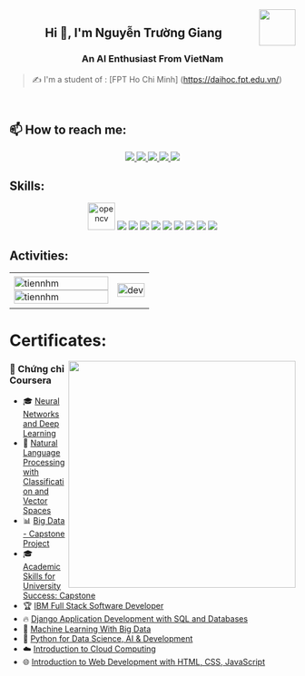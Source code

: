 
<img align="right" width="64" src="https://github.com/GiangCo12" />
<!-- <img align="right" width="64" src="https://img.icons8.com/color/48/vietnam-circular.png" /> -->

<h2 align="center">Hi 👋, I'm Nguyễn Trường Giang</h2>
<p align="center">
  <h3 align="center">An AI Enthusiast From VietNam </h3>
</p>

> ✍ I'm a student of : [FPT Ho Chi Minh] (https://daihoc.fpt.edu.vn/) 

<br />


## 📫 How to reach me:

<p align="center">
  <a href="https://www.linkedin.com/in/nguyen-truong-giang-52ab70279/" target="_blank">
    <img src="https://img.icons8.com/fluent/48/000000/linkedin.png"/>
  </a>
  <a href="https://www.facebook.com/truong.giang.474339/" alt="Facebook">
    <img src="https://img.icons8.com/fluent/48/000000/facebook-new.png" target="_blank" />
  </a> 
  <a href="https://github.com/GiangCo12" alt="Github">
    <img src="https://img.icons8.com/fluent/48/000000/github.png"/>
  </a> 
  <a href="https://www.kaggle.com/nguyntrnggian" alt="Kaggle" target="_blank" >
    <img src="https://img.icons8.com/windows/48/000000/kaggle.png"/>
  </a>
  <a href="mailto:truonggiangn123@gmail.com" alt="Email">
    <img src="https://img.icons8.com/fluent/48/000000/mailing.png"/>
  </a>
</p>

## Skills:
<p align="center">
  <img src="https://www.vectorlogo.zone/logos/opencv/opencv-icon.svg" alt="opencv" width="48" height="48"/> 
  <img src="https://img.icons8.com/color/48/000000/microsoft-sql-server.png"/>
  <img src="https://img.icons8.com/color/48/000000/mysql-logo.png"/>
  <img src="https://img.icons8.com/fluent/48/000000/matlab.png"/>
  <img src="https://img.icons8.com/color/48/000000/git.png"/>
  <img src="https://img.icons8.com/color/48/000000/github-2.png"/>
  <img src="https://img.icons8.com/color/48/000000/visual-studio-code-2019.png"/>
  <img src="https://img.icons8.com/color/48/null/visual-studio--v2.png"/>
  <img src="https://img.icons8.com/dusk/48/000000/anaconda.png"/>
  <img src="https://img.icons8.com/color/48/pycharm--v1.png"/>
</p>

## Activities:

<table style="width:100%;">
  <tr>
    <td>
      <img src="https://github-readme-stats.vercel.app/api/top-langs/?username=GiangCo12&bg_color=FFFFFF00&text_color=179fa3&layout=compact&hide=CSS&langs_count=10&custom_title=Top%20ngôn%20ngữ%20được%20dùng" alt="tiennhm" width="100%"/>
      <img src="https://github-readme-stats.vercel.app/api?username=GiangCo12&bg_color=FFFFFF00&text_color=179fa3&show_icons=true&count_private=true&include_all_commits=true&custom_title=Hoạt%20động%20trên%20Github" alt="tiennhm" width="100%"/>
    </td>
    <td>
      <p align="center"> 
        <img src="https://cdn.dribbble.com/users/1059583/screenshots/4171367/coding-freak.gif" alt="dev" width="100%"/>
      </p>
    </td>
  </tr>
</table>

# Certificates:

<img align="right" width="400" src="https://github.githubassets.com/images/modules/profile/profile-joined-github.svg">

### 📜 Chứng chỉ Coursera  

- 🎓 [Neural Networks and Deep Learning](https://www.coursera.org/account/accomplishments/certificate/RPRR6KFPKX71)  
- 📝 [Natural Language Processing with Classification and Vector Spaces](https://www.coursera.org/account/accomplishments/certificate/ISZ8ILDHJCNW)  
- 📊 [Big Data - Capstone Project](https://www.coursera.org/account/accomplishments/certificate/CS6RCR6HXVB9)  
- 🎓 [Academic Skills for University Success: Capstone](https://www.coursera.org/account/accomplishments/certificate/4PYQRR5A11VB)  
- 🏆 [IBM Full Stack Software Developer](https://www.coursera.org/account/accomplishments/specialization/certificate/9KQFWWFMRPQ9)  
- 🔥 [Django Application Development with SQL and Databases](https://www.coursera.org/account/accomplishments/certificate/29JH94G4X7CW)  
- 🤖 [Machine Learning With Big Data](https://www.coursera.org/account/accomplishments/certificate/YAF7L6T6CKRZ)  
- 🐍 [Python for Data Science, AI & Development](https://www.coursera.org/account/accomplishments/certificate/469PWCFFVEXA)  
- ☁️ [Introduction to Cloud Computing](https://www.coursera.org/account/accomplishments/certificate/ADA3RGLMHDYG)  
- 🌐 [Introduction to Web Development with HTML, CSS, JavaScript](https://www.coursera.org/account/accomplishments/certificate/FRVP7QCZECS5)  


<!--
**GiangCo12/GiangCo12** is a ✨ _special_ ✨ repository because its `README.md` (this file) appears on your GitHub profile.

Here are some ideas to get you started:

- 🔭 I’m currently working on ...
- 🌱 I’m currently learning ...
- 👯 I’m looking to collaborate on ...
- 🤔 I’m looking for help with ...
- 💬 Ask me about ...
- 📫 How to reach me: ...
- 😄 Pronouns: ...
- ⚡ Fun fact: ...
-->
